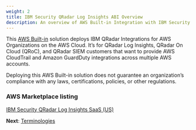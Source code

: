 ```yaml
---
weight: 2
title: IBM Security QRadar Log Insights ABI Overview
description: An overview of AWS Built-in Integration with IBM Security QRadar Log Insights
---
```


This [AWS Built-in](https://aws.amazon.com/partners/built-in-partner-solutions/) solution deploys IBM QRadar Integrations for AWS Organizations on the AWS Cloud. It’s for QRadar Log Insights, QRadar On Cloud (QRoC), and QRadar SIEM customers that want to provide AWS CloudTrail and Amazon GuardDuty integrations across multiple AWS accounts.

Deploying this AWS Built-in solution does not guarantee an organization’s compliance with any laws, certifications, policies, or other regulations.

### AWS Marketplace listing

[IBM Security QRadar Log Insights SaaS (US)](https://aws.amazon.com/marketplace/pp/prodview-p2llj6q6wlsq4)

**Next**: [Terminologies](/terminologies/index.html)
